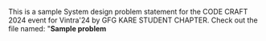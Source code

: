 This is a sample System design problem statement for the CODE CRAFT 2024 event for Vintra'24 by GFG KARE STUDENT CHAPTER.
Check out the file named: "**Sample problem** 
